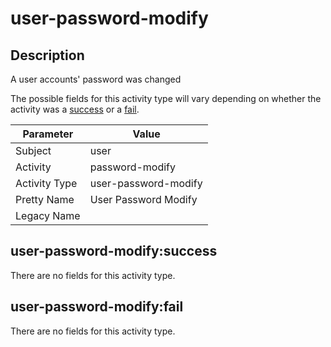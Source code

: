 user-password-modify
====================

Description
-----------
A user accounts' password was changed

The possible fields for this activity type will vary depending on whether the activity was a [success](#user-password-modifysuccess) or a [fail](#user-password-modifyfail).

| Parameter     | Value                |
| ------------- | -------------------- |
| Subject       | user                 |
| Activity      | password-modify      |
| Activity Type | user-password-modify |
| Pretty Name   | User Password Modify |
| Legacy Name   |                      |

user-password-modify:success
----------------------------

There are no fields for this activity type.


user-password-modify:fail
-------------------------

There are no fields for this activity type.
